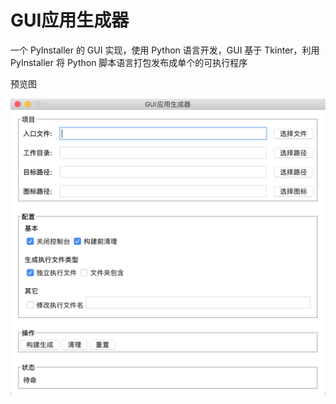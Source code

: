 # GUI应用生成器

一个 PyInstaller 的 GUI 实现，使用 Python 语言开发，GUI 基于 Tkinter，利用 PyInstaller 将 Python 脚本语言打包发布成单个的可执行程序

预览图

![WX20201114-205346@2x](screenshots/WX20201114-205346@2x.png)
